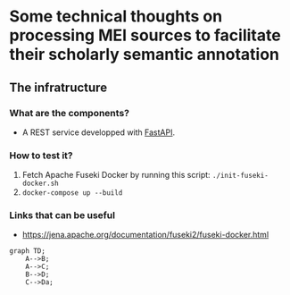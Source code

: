 # Some technical thoughts on processing MEI sources to facilitate their scholarly semantic annotation

## The infratructure 

### What are the components?

- A REST service developped with [FastAPI](https://fastapi.tiangolo.com/).

### How to test it?

1. Fetch Apache Fuseki Docker by running this script: `./init-fuseki-docker.sh`
2. `docker-compose up --build`

### Links that can be useful

- https://jena.apache.org/documentation/fuseki2/fuseki-docker.html

```mermaid
graph TD;
    A-->B;
    A-->C;
    B-->D;
    C-->Da;
```